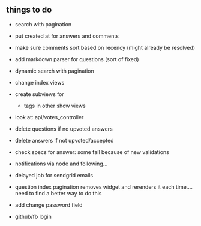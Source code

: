 things to do
----
- search with pagination
- put created at for answers and comments
- make sure comments sort based on recency (might already be resolved)
- add markdown parser for questions (sort of fixed)

- dynamic search with pagination
- change index views
- create subviews for
  - tags in other show views
- look at: api/votes_controller
- delete questions if no upvoted answers
- delete answers if not upvoted/accepted
- check specs for answer: some fail because of new validations
- notifications via node and following...
- delayed job for sendgrid emails
- question index pagination removes widget and rerenders it each time.... need to find a better way to do this
- add change password field
- github/fb login
